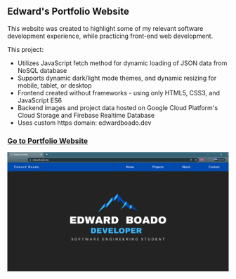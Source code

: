 ## Edward's Portfolio Website

This website was created to highlight some of my relevant software development experience, while practicing front-end web development.

This project:
* Utilizes JavaScript fetch method for dynamic loading of JSON data from NoSQL database
* Supports dynamic dark/light mode themes, and dynamic resizing for mobile, tablet, or desktop
* Frontend created without frameworks - using only HTML5, CSS3, and JavaScript ES6
* Backend images and project data hosted on Google Cloud Platform's Cloud Storage and Firebase Realtime Database
* Uses custom https domain: edwardboado.dev 

### [Go to Portfolio Website](https://edwardboado.dev)


![User Interface Example](https://github.com/b-edward/portfolio/blob/main/images/personalProjects/portfolio0.png)
